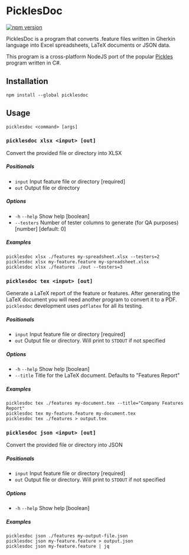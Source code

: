 # PicklesDoc
[![npm version](https://badge.fury.io/js/picklesdoc.svg)](https://badge.fury.io/js/picklesdoc)

PicklesDoc is a program that converts .feature files written in Gherkin
language into Excel spreadsheets, LaTeX documents or JSON data.

This program is a cross-platform NodeJS port of the popular
[Pickles](https://www.picklesdoc.com/) program written in C#.

## Installation
```
npm install --global picklesdoc
```

## Usage
```
picklesdoc <command> [args]
```

### `picklesdoc xlsx <input> [out]`
Convert the provided file or directory into XLSX
##### Positionals
- `input` Input feature file or directory [required]
- `out` Output file or directory
##### Options
* `-h` `--help` Show help [boolean]
* `--testers` Number of tester columns to generate (for QA purposes) [number] [default: 0]
##### Examples
```
picklesdoc xlsx ./features my-spreadsheet.xlsx --testers=2
picklesdoc xlsx my-feature.feature my-spreadsheet.xlsx
picklesdoc xlsx ./features ./out --testers=3
```

### `picklesdoc tex <input> [out]`
Generate a LaTeX report of the feature or features. After generating the LaTeX document
you will need another program to convert it to a PDF. `picklesdoc` development uses
`pdflatex` for all its testing.
##### Positionals
- `input` Input feature file or directory [required]
- `out` Output file or directory. Will print to `STDOUT` if not specified
##### Options
* `-h` `--help` Show help [boolean]
* `--title` Title for the LaTeX document. Defaults to "Features Report"
##### Examples
```
picklesdoc tex ./features my-document.tex --title="Company Features Report"
picklesdoc tex my-feature.feature my-document.tex
picklesdoc tex ./features > output.tex
```

### `picklesdoc json <input> [out]`
Convert the provided file or directory into JSON
##### Positionals
- `input` Input feature file or directory [required]
- `out` Output file or directory. Will print to `STDOUT` if not specified
##### Options
* `-h` `--help` Show help [boolean]
##### Examples
```
picklesdoc json ./features my-output-file.json
picklesdoc json my-feature.feature > output.json
picklesdoc json my-feature.feature | jq
```

